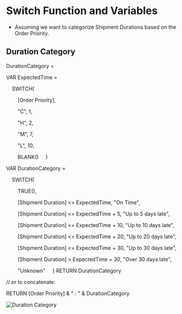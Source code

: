 # Switch Function and Variables 

+ Assuming we want to categorize Shipment Durations based on the Order Priority.

## Duration Category 

DurationCategory = 

VAR ExpectedTime =

    SWITCH(
    
        [Order Priority],
        
        "C", 1,
        
        "H", 2,
        
        "M", 7,
        
        "L", 10,
        
        BLANK()
    
    )
    
VAR DurationCategory = 

    SWITCH(
    
        TRUE(),
        
        [Shipment Duration] <= ExpectedTime, "On Time",
        
        [Shipment Duration] <= ExpectedTime + 5, "Up to 5 days late",
        
        [Shipment Duration] <= ExpectedTime + 10, "Up to 10 days late",
        
        [Shipment Duration] <= ExpectedTime + 20, "Up to 20 days late",
        
        [Shipment Duration] <= ExpectedTime + 30, "Up to 30 days late",
        
        [Shipment Duration] > ExpectedTime + 30, "Over 30 days late",
        
        "Unknown"
    )
RETURN DurationCategory

// or to concatenate: 

RETURN [Order Priority] & " : " & DurationCategory

![Duration Category](https://github.com/marialyk77/PowerBI_Code_Diary/assets/139682076/0814075d-bdac-4ad0-8d4f-08db676f785f)



